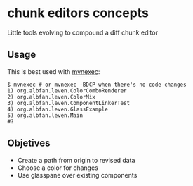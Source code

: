 # chunk editors concepts

Little tools evolving to compound a diff chunk editor

## Usage

This is best used with [mvnexec](https://github.com/albfan/mvnexec):

    $ mvnexec # or mvnexec -BDCP when there's no code changes
    1) org.albfan.leven.ColorComboRenderer
    2) org.albfan.leven.ColorMix
    3) org.albfan.leven.ComponentLinkerTest
    4) org.albfan.leven.GlassExample
    5) org.albfan.leven.Main
    #?

## Objetives

- Create a path from origin to revised data
- Choose a color for changes
- Use glasspane over existing components

